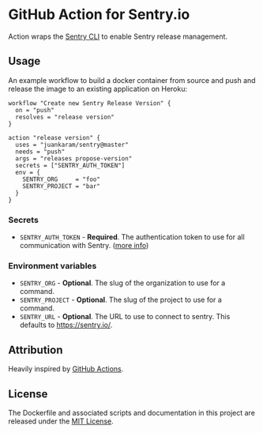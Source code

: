 # GitHub Action for Sentry.io

Action wraps the [Sentry CLI](https://docs.sentry.io/cli/) to enable Sentry release management.

## Usage

An example workflow to build a docker container from source and push and release the image to an existing application on Heroku:

```hcl
workflow "Create new Sentry Release Version" {
  on = "push"
  resolves = "release version"
}

action "release version" {
  uses = "juankaram/sentry@master"
  needs = "push"
  args = "releases propose-version"
  secrets = ["SENTRY_AUTH_TOKEN"]
  env = {
    SENTRY_ORG     = "foo"
    SENTRY_PROJECT = "bar"
  }
}
```

### Secrets

- `SENTRY_AUTH_TOKEN` - **Required**. The authentication token to use for all communication with Sentry. ([more info](https://docs.sentry.io/cli/configuration/))

### Environment variables

- `SENTRY_ORG` - **Optional**. The slug of the organization to use for a command.
- `SENTRY_PROJECT` - **Optional**. The slug of the project to use for a command.
- `SENTRY_URL` - **Optional**. The URL to use to connect to sentry. This defaults to https://sentry.io/.

## Attribution

Heavily inspired by [GitHub Actions](https://github.com/actions).

## License

The Dockerfile and associated scripts and documentation in this project are released under the [MIT License](LICENSE).
